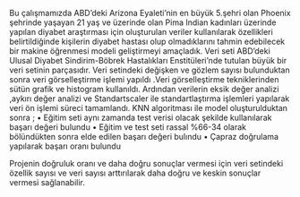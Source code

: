 Bu çalışmamızda ABD’deki Arizona Eyaleti’nin en büyük 5.şehri olan Phoenix şehrinde yaşayan 21 yaş ve üzerinde olan Pima Indian kadınları üzerinde yapılan diyabet araştırması için oluşturulan veriler kullanılarak özellikleri belirtildiğinde kişilerin diyabet hastası olup olmadıklarını tahmin edebilecek bir makine öğrenmesi modeli geliştirmeyi amaçladık. 
Veri seti ABD’deki Ulusal Diyabet Sindirim-Böbrek Hastalıkları Enstitüleri’nde tutulan büyük bir veri setinin parçasıdır.
Veri setindeki değişken ve gözlem sayısı bulunduktan sonra veri görselleştirme işlemi yapıldı .Veri görselleştirme tekniklerinden sütün grafik ve histogram kullanıldı. Ardından verilerin eksik değer analizi ,aykırı değer analizi ve Standartscaler ile standartlaştırma işlemleri yapılarak veri ön işlemi süreci tamamlandı. 
KNN algoritması ile model oluşturulduktan sonra ;
•	Eğitim seti aynı zamanda test verisi olacak şekilde kullanılarak başarı değeri bulundu
•	Eğitim ve test seti rassal %66-34 olarak bölündükten sonra elde edilen başarı değeri bulındu 
•	Çapraz doğrulama yapılarak başarı oranı bulundu 

Projenin doğruluk oranı ve daha doğru sonuçlar vermesi için veri setindeki özellik sayısı ve veri sayısı arttırılarak daha doğru ve keskin sonuçlar vermesi sağlanabilir.

